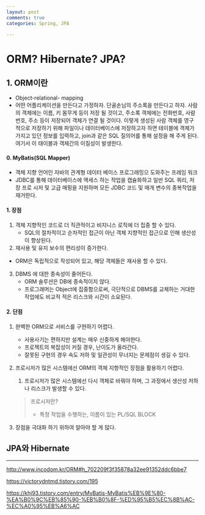 ```yaml
---
layout: post
comments: true
categories: Spring, JPA

---
```


# ORM? Hibernate? JPA?

## 1. ORM이란

- Object-relational- mapping
- 어떤 어플리케이션을 만든다고 가정하자. 단골손님의 주소록을 만든다고 하자. 사람의 객체에는 이름, 키 몸무게 등이 저장 될 것이고, 주소록 객체에는 전화번호, 사람 번호, 주소 등이 저장되어 객체가 연결 될 것이다. 이렇게 생성된 사람 객체를 영구적으로 저장하기 위해 파일이나 데이터베이스에 저장하고자 하면 테이블에 객체가 가지고 있던 정보를 입력하고, join과 같은 SQL 질의어를 통해 설정을 해 주게 된다. 여기서 이 태이블과 객체간의 이질성이 발생한다.



#### 0. MyBatis(SQL Mapper)

- 객체 지향 언어인 자바의 관계형 데이터 베이스 프로그래밍으 도와주는 프레임 워크
- JDBC를 통해 데이터베이스에 액세스 하는 작업을 캡슐화하고 일반 SQL 쿼리, 저장 프로 시저 및 고급 매핑을 지원하며 모든 JDBC 코드 및 매개 변수의 중복작업을 재거한다. 



#### 1. 장점

1. 객체 지향적인 코드로 더 직관적이고 비지니스 로직에 더 집중 할 수 있다.	
   - SQL의 절차적이고 순차적인 접근이 아닌 객체 지향적인 접근으로 인해 생산성이 향상된다.
2.  재사용 및 유지 보수의 편리성이 증가한다.
   - ORM은 독립적으로 작성되어 있고, 해당 객체들은 재사용 할 수 있다.
3. DBMS 에 대한 종속성이 줄어든다.
   - ORM 솔루션은 DB에 종속적이지 않다.
   - 프로그래머는 Object에 집중함으로써, 극단적으로 DBMS를 교체하는 거대한 작업에도 비교적 적은 리스크와 시간이 소요된다.

#### 2. 단점

1. 완벽한 ORM으로 서비스를 구현하기 어렵다.

   - 사용사기는 편하지만 설계는 매우 신중하게 해야한다.
   - 프로젝트의 복잡성이 커질 경우, 난이도가 올라간다.
   - 잘못된 구현의 경우 속도 저하 및 일관성이 무너지는 문제점이 생길 수 있다.

2. 프로시저가 많은 시스템에선 ORM의 객체 지항적인 장점을 활용하기 어렵다.

   1. 프로시저가 많은 시스템에선 다시 객체로 바꿔야 하며, 그 과정에서 생산성 저하나 리스크가 발생할 수 있다.

   > 프로시저란? 
   >
   > - 특정 작업을 수행하는, 이름이 있는 PL/SQL BLOCK

3. 장점을 극대화 하기 위하여 알아야 할 게 많다.



## JPA와 Hibernate





---

<http://www.incodom.kr/ORM#h_702209f3f35878a32ee91352ddc6bbe7>

<https://victorydntmd.tistory.com/195>

<https://khj93.tistory.com/entry/MyBatis-MyBatis%EB%9E%80-%EA%B0%9C%EB%85%90-%EB%B0%8F-%ED%95%B5%EC%8B%AC-%EC%A0%95%EB%A6%AC>